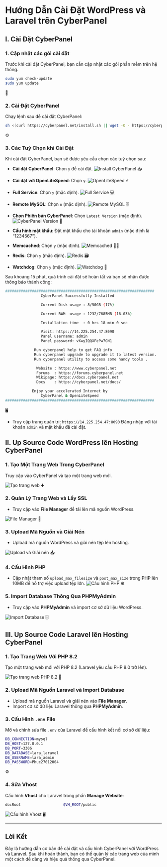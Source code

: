 
# Hướng Dẫn Cài Đặt WordPress và Laravel trên CyberPanel

## I. Cài Đặt CyberPanel

### 1. Cập nhật các gói cài đặt

Trước khi cài đặt CyberPanel, bạn cần cập nhật các gói phần mềm trên hệ thống.

```bash
sudo yum check-update
sudo yum update
```
🔄

### 2. Cài Đặt CyberPanel

Chạy lệnh sau để cài đặt CyberPanel:

```bash
sh <(curl https://cyberpanel.net/install.sh || wget -O - https://cyberpanel.net/install.sh)
```
⚙️

### 3. Các Tuỳ Chọn khi Cài Đặt

Khi cài đặt CyberPanel, bạn sẽ được yêu cầu chọn các tuỳ chọn sau:

- **Cài đặt CyberPanel**: Chọn `y` để cài đặt.
  ![Install CyberPanel](/day7/images/day7-1.png) 📥

- **Cài đặt với OpenLiteSpeed**: Chọn `y`.
  ![OpenLiteSpeed](/day7/images/day7-2.png) ⚡

- **Full Service**: Chọn `y` (mặc định).
  ![Full Service](/day7/images/day7-3.png) 💻

- **Remote MySQL**: Chọn `n` (mặc định).
  ![Remote MySQL](/day7/images/day7-4.png) 🗄️

- **Chọn Phiên bản CyberPanel**: Chọn `Latest Version` (mặc định).
  ![CyberPanel Version](/day7/images/day7-5.png) 🔖

- **Cấu hình mật khẩu**: Đặt mật khẩu cho tài khoản `admin` (mặc định là “1234567”).

- **Memcached**: Chọn `y` (mặc định).
  ![Memcached](/day7/images/day7-6.png) 🧑‍💻

- **Redis**: Chọn `y` (mặc định).
  ![Redis](/day7/images/day7-7.png) 🗃️

- **Watchdog**: Chọn `y` (mặc định).
  ![Watchdog](/day7/images/day7-8.png) 🐶

Sau khoảng 15 phút, quá trình cài đặt sẽ hoàn tất và bạn sẽ nhận được thông báo thành công:

```bash
###################################################################
                CyberPanel Successfully Installed                  

                Current Disk usage : 8/50GB (17%)                        

                Current RAM  usage : 1232/7685MB (16.03%)                         

                Installation time  : 0 hrs 18 min 0 sec                 

                Visit: https://14.225.254.47:8090                     
                Panel username: admin                              
                Panel password: vXwyIQQXFePw7CN1                        

             Run cyberpanel help to get FAQ info
             Run cyberpanel upgrade to upgrade it to latest version.
             Run cyberpanel utility to access some handy tools .

              Website : https://www.cyberpanel.net                 
              Forums  : https://forums.cyberpanel.net              
              Wikipage: https://docs.cyberpanel.net                
              Docs    : https://cyberpanel.net/docs/               

            Enjoy your accelerated Internet by                  
                CyberPanel & OpenLiteSpeed 				                     
###################################################################
```
🖥️

- Truy cập trang quản trị: `https://14.225.254.47:8090`
  Đăng nhập với tài khoản `admin` và mật khẩu đã cài đặt.

## II. Up Source Code WordPress lên Hosting CyberPanel

### 1. Tạo Một Trang Web Trong CyberPanel

Truy cập vào CyberPanel và tạo một trang web mới.

![Tạo trang web](/day7/images/day7-11.png) ➕

### 2. Quản Lý Trang Web và Lấy SSL

- Truy cập vào **File Manager** để tải lên mã nguồn WordPress.

![File Manager](/day7/images/day7-12.png) 📂

### 3. Upload Mã Nguồn và Giải Nén

- Upload mã nguồn WordPress và giải nén tệp lên hosting.

![Upload và Giải nén](/day7/images/day7-14.png) 📤

### 4. Cấu Hình PHP

- Cập nhật tham số `upload_max_filesize` và `post_max_size` trong PHP lên 10MB để hỗ trợ việc upload tệp lớn.
  ![Cấu hình PHP](/day7/images/day7-15.png) ⚙️

### 5. Import Database Thông Qua PHPMyAdmin

- Truy cập vào **PHPMyAdmin** và import cơ sở dữ liệu WordPress.

![Import Database](/day7/images/day7-16.png) 🗄️

## III. Up Source Code Laravel lên Hosting CyberPanel

### 1. Tạo Trang Web Với PHP 8.2

Tạo một trang web mới với PHP 8.2 (Laravel yêu cầu PHP 8.0 trở lên).

![Tạo trang web PHP 8.2](/day7/images/day7-17.png) 📑

### 2. Upload Mã Nguồn Laravel và Import Database

- Upload mã nguồn Laravel và giải nén vào **File Manager**.
- Import cơ sở dữ liệu Laravel thông qua **PHPMyAdmin**.

### 3. Cấu Hình `.env` File

Mở và chỉnh sửa file `.env` của Laravel để cấu hình kết nối cơ sở dữ liệu:

```bash
DB_CONNECTION=mysql
DB_HOST=127.0.0.1
DB_PORT=3306
DB_DATABASE=lara_laravel
DB_USERNAME=lara_admin
DB_PASSWORD=Phuc27012004
```
⚙️

### 4. Sửa Vhost

Cấu hình **Vhost** cho Laravel trong phần **Manage Website**:

```bash
docRoot                   $VH_ROOT/public
```

![Cấu hình Vhost](/day7/images/day7-22.png) 🖥️

---

## Lời Kết

Đây là hướng dẫn cơ bản để cài đặt và cấu hình CyberPanel với WordPress và Laravel. Sau khi hoàn thành, bạn có thể quản lý các trang web của mình một cách dễ dàng và hiệu quả thông qua CyberPanel.
